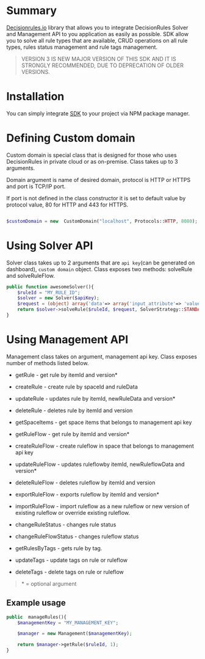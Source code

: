 
# Summary

[Decisionrules.io](https://decisionrules.io/) library that allows you to integrate DecisionRules Solver and Management API to you application as easily as possible. SDK allow you to solve all rule types that are available, CRUD operations on all rule types, rules status management and rule tags management.

> VERSION 3 IS NEW MAJOR VERSION OF THIS SDK AND IT IS STRONGLY RECOMMENDED, DUE TO DEPRECATION OF OLDER VERSIONS.

  
# Installation

You can simply integrate [SDK](https://packagist.org/packages/decisionrules/decisionrules-php#dev-main) to your project via NPM package manager.

# Defining Custom domain

Custom domain is special class that is designed for those who uses DecisionRules in private cloud or as on-premise. Class takes up to 3 arguments.

  
Domain argument is name of desired domain, protocol is HTTP or HTTPS and port is TCP/IP port.

If port is not defined in the class constructor it is set to default value by protocol value, 80 for HTTP and 443 for HTTPS.

```php

$customDomain = new  CustomDomain("localhost", Protocols::HTTP, 8080);

```

# Using Solver API

Solver class takes up to 2 arguments that are `api key`(can be generated on dashboard), `custom domain` object. Class exposes two methods: solveRule and solveRuleFlow.

```php
public function awesomeSolver(){
	$ruleId = "MY_RULE_ID";
	$solver = new Solver($apiKey);
	$request = (object) array('data'=> array('input_attribute'=> 'value'));
	return $solver->solveRule($ruleId, $request, SolverStrategy::STANDARD);
}
```

# Using Management API

Management class takes on argument, management api key. Class exposes number of methods listed below.

  

- getRule - get rule by itemId and version*

- createRule - create rule by spaceId and ruleData

- updateRule - updates rule by itemId, newRuleData and version*

- deleteRule - deletes rule by itemId and version

- getSpaceItems - get space items that belongs to management api key

- getRuleFlow - get rule by itemId and version*

- createRuleFlow - create ruleflow in space that belongs to management api key

- updateRuleFlow - updates ruleflowby itemId, newRuleflowData and version*

- deleteRuleFlow - deletes ruleflow by itemId and version

- exportRuleFlow - exports ruleflow by itemId and version*

- importRuleFlow - import ruleflow as a new ruleflow or new version of existing ruleflow or override existing ruleflow.

- changeRuleStatus - changes rule status

- changeRuleFlowStatus - changes ruleflow status

- getRulesByTags - gets rule by tag.

- updateTags - update tags on rule or ruleflow

- deleteTags - delete tags on rule or ruleflow

  

>  \* = optional argument

  

## Example usage

```php
public  manageRules(){
	$managementKey = "MY_MANAGEMENT_KEY";

	$manager = new Management($managementKey);

	return $manager->getRule($ruleId, 1);
}
```